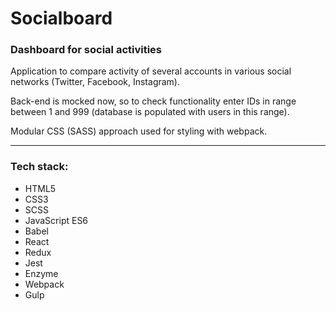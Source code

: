 # Socialboard
### Dashboard for social activities

Application to compare activity of several accounts in various social networks (Twitter, Facebook, Instagram).

Back-end is mocked now, so to check functionality enter IDs in range between 1 and 999 (database is populated with users in this range).

Modular CSS (SASS) approach used for styling with webpack.

---

### Tech stack:
* HTML5
* CSS3
* SCSS
* JavaScript ES6
* Babel
* React
* Redux
* Jest
* Enzyme
* Webpack
* Gulp
